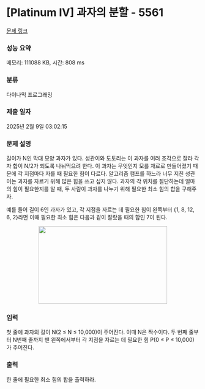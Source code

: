 # [Platinum IV] 과자의 분할 - 5561 

[문제 링크](https://www.acmicpc.net/problem/5561) 

### 성능 요약

메모리: 111088 KB, 시간: 808 ms

### 분류

다이나믹 프로그래밍

### 제출 일자

2025년 2월 9일 03:02:15

### 문제 설명

<p>길이가 N인 막대 모양 과자가 있다. 성관이와 도토리는 이 과자를 여러 조각으로 잘라 각자 합이 N/2가 되도록 나눠먹으려 한다. 이 과자는 무엇인지 모를 재료로 만들어졌기 때문에 각 지점마다 자를 때 필요한 힘이 다르다. 알고리즘 캠프를 하느라 너무 지친 성관이는 과자를 자르기 위해 많은 힘을 쓰고 싶지 않다. 과자의 각 위치를 절단하는데 얼마의 힘이 필요한지를 알 때, 두 사람이 과자를 나누기 위해 필요한 최소 힘의 합을 구해주자.</p>

<p> 예를 들어 길이 6인 과자가 있고, 각 지점을 자르는 데 필요한 힘이 왼쪽부터 {1, 8, 12, 6, 2}라면 이때 필요한 최소 힘은 다음과 같이 잘랐을 때의 합인 7이 된다.</p>

<p style="text-align: center;"><img alt="" src="https://onlinejudgeimages.s3-ap-northeast-1.amazonaws.com/problem/5561/1.png" style="height:203px; width:336px"></p>

### 입력 

 <p>첫 줄에 과자의 길이 N(2 ≤ N ≤ 10,000)이 주어진다. 이때 N은 짝수이다. 두 번째 줄부터 N번째 줄까지 맨 왼쪽에서부터 각 지점을 자르는 데 필요한 힘 P(0 ≤ P ≤ 10,000)가 주어진다.</p>

### 출력 

 <p>한 줄에 필요한 최소 힘의 합을 출력하라.</p>

